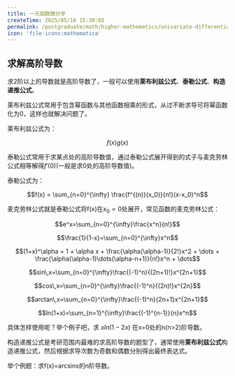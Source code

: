 ```yaml
---
title: 一元函数微分学
createTime: 2025/05/18 15:30:05
permalink: /postgraduate/math/higher-mathematics/univariate-differential-calculus/
icon: 'file-icons:mathematica'
---
```


## **求解高阶导数**

求2阶以上的导数就是高阶导数了，一般可以使用**莱布利兹公式**、**泰勒公式**、**构造递推公式**。

莱布利兹公式常用于包含幂函数与其他函数相乘的形式，从过不断求导可将幂函数化为0，这样也就解决问题了。

莱布利兹公式为：

$$f(x)g(x)$$

泰勒公式常用于求某点处的高阶导数值，通过泰勒公式展开得到的式子与麦克劳林公式相等解得$f'(0)$(一般是求0处的高阶导数值)。

泰勒公式为：

$$f(x) = \sum_{n=0}^{\infty} \frac{f^{(n)}(x_0)}{n!}(x-x_0)^n$$

麦克劳林公式就是泰勒公式将f(x)在$x_0=0$处展开，常见函数的麦克劳林公式：

$$e^x=\sum_{n=0}^{\infty}\frac{x^n}{n!}$$

$$\frac{1}{1-x}=\sum_{n=0}^{\infty}x^n$$

$$(1+x)^\alpha = 1 + \alpha x + \frac{\alpha(\alpha-1)}{2!}x^2 + \dots + \frac{\alpha(\alpha-1)\dots(\alpha-n+1)}{n!}x^n + \dots$$

$$sin\,x=\sum_{n=0}^{\infty}\frac{(-1)^n}{(2n+1)!}x^{2n+1}$$

$$cos\,x=\sum_{n=0}^{\infty}\frac{(-1)^n}{(2n)!}x^{2n}$$

$$arctan\,x=\sum_{n=0}^{\infty}\frac{(-1)^n}{2n+1}x^{2n+1}$$

$$ln(1+x)=\sum_{n=1}^{\infty}\frac{(-1)^{n-1}}{n}x^n$$

具体怎样使用呢？举个例子吧，求 $xln(1-2x)$ 在x=0处的n(n>2)阶导数。

> 

构造递推公式是考研范围内最难的求高阶导数的题型了，通常使用**莱布利兹公式**构造递推公式，然后根据求导次数为奇数和偶数分别得出最终表达式。

举个例题：求f(x)=arcsinx的n阶导数。

> 



